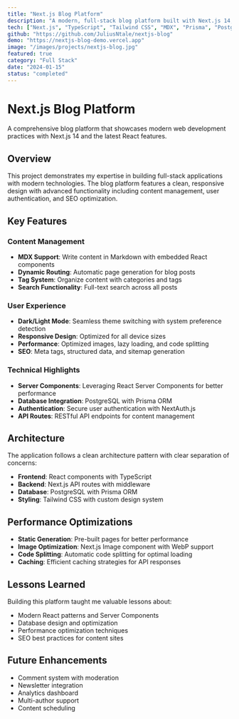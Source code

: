 ```yaml
---
title: "Next.js Blog Platform"
description: "A modern, full-stack blog platform built with Next.js 14, featuring MDX support, dark mode, and dynamic content management."
tech: ["Next.js", "TypeScript", "Tailwind CSS", "MDX", "Prisma", "PostgreSQL"]
github: "https://github.com/JuliusNtale/nextjs-blog"
demo: "https://nextjs-blog-demo.vercel.app"
image: "/images/projects/nextjs-blog.jpg"
featured: true
category: "Full Stack"
date: "2024-01-15"
status: "completed"
---
```


# Next.js Blog Platform

A comprehensive blog platform that showcases modern web development practices with Next.js 14 and the latest React features.

## Overview

This project demonstrates my expertise in building full-stack applications with modern technologies. The blog platform features a clean, responsive design with advanced functionality including content management, user authentication, and SEO optimization.

## Key Features

### Content Management
- **MDX Support**: Write content in Markdown with embedded React components
- **Dynamic Routing**: Automatic page generation for blog posts
- **Tag System**: Organize content with categories and tags
- **Search Functionality**: Full-text search across all posts

### User Experience
- **Dark/Light Mode**: Seamless theme switching with system preference detection
- **Responsive Design**: Optimized for all device sizes
- **Performance**: Optimized images, lazy loading, and code splitting
- **SEO**: Meta tags, structured data, and sitemap generation

### Technical Highlights
- **Server Components**: Leveraging React Server Components for better performance
- **Database Integration**: PostgreSQL with Prisma ORM
- **Authentication**: Secure user authentication with NextAuth.js
- **API Routes**: RESTful API endpoints for content management

## Architecture

The application follows a clean architecture pattern with clear separation of concerns:

- **Frontend**: React components with TypeScript
- **Backend**: Next.js API routes with middleware
- **Database**: PostgreSQL with Prisma ORM
- **Styling**: Tailwind CSS with custom design system

## Performance Optimizations

- **Static Generation**: Pre-built pages for better performance
- **Image Optimization**: Next.js Image component with WebP support
- **Code Splitting**: Automatic code splitting for optimal loading
- **Caching**: Efficient caching strategies for API responses

## Lessons Learned

Building this platform taught me valuable lessons about:
- Modern React patterns and Server Components
- Database design and optimization
- Performance optimization techniques
- SEO best practices for content sites

## Future Enhancements

- Comment system with moderation
- Newsletter integration
- Analytics dashboard
- Multi-author support
- Content scheduling
